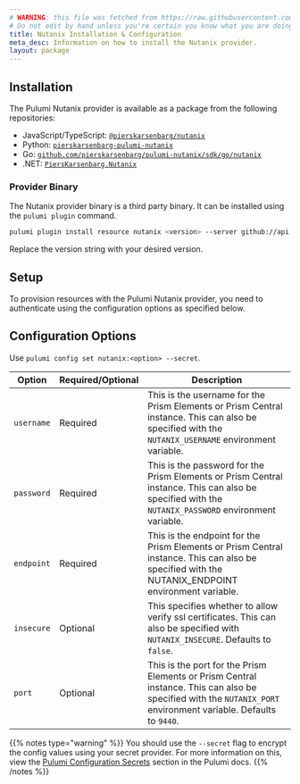 ```yaml
---
# WARNING: this file was fetched from https://raw.githubusercontent.com/pierskarsenbarg/pulumi-nutanix/v0.10.0/docs/installation-configuration.md
# Do not edit by hand unless you're certain you know what you are doing!
title: Nutanix Installation & Configuration
meta_desc: Information on how to install the Nutanix provider.
layout: package
---
```


## Installation

The Pulumi Nutanix provider is available as a package from the following repositories:

- JavaScript/TypeScript: [`@pierskarsenbarg/nutanix`](https://www.npmjs.com/package/@pierskarsenbarg/nutanix)
- Python: [`pierskarsenbarg-pulumi-nutanix`](https://pypi.org/project/pulumi-nutanix/)
- Go: [`github.com/pierskarsenbarg/pulumi-nutanix/sdk/go/nutanix`](https://pkg.go.dev/github.com/pierskarsenbarg/pulumi-nutanix/sdk)
- .NET: [`PiersKarsenbarg.Nutanix`](https://www.nuget.org/packages/PiersKarsenbarg.Nutanix)

### Provider Binary

The Nutanix provider binary is a third party binary. It can be installed using the `pulumi plugin` command.

```bash
pulumi plugin install resource nutanix <version> --server github://api.github.com/pierskarsenbarg
```

Replace the version string with your desired version.

## Setup

To provision resources with the Pulumi Nutanix provider, you need to authenticate using the configuration options as specified below.

## Configuration Options

Use `pulumi config set nutanix:<option> --secret`.

| Option     | Required/Optional | Description                                                                                                                                         |
| ---------- | ----------------- | --------------------------------------------------------------------------------------------------------------------------------------------------- |
| `username` | Required          | This is the username for the Prism Elements or Prism Central instance. This can also be specified with the `NUTANIX_USERNAME` environment variable. |
| `password` | Required          | This is the password for the Prism Elements or Prism Central instance. This can also be specified with the `NUTANIX_PASSWORD` environment variable. |
| `endpoint` | Required          | This is the endpoint for the Prism Elements or Prism Central instance. This can also be specified with the NUTANIX_ENDPOINT environment variable.   |
| `insecure` | Optional          | This specifies whether to allow verify ssl certificates. This can also be specified with `NUTANIX_INSECURE`. Defaults to `false`.                     |
| `port`     | Optional          | This is the port for the Prism Elements or Prism Central instance. This can also be specified with the `NUTANIX_PORT` environment variable. Defaults to `9440`. |

{{% notes type="warning" %}}
You should use the `--secret` flag to encrypt the config values using your secret provider. For more information on this, view the [Pulumi Configuration Secrets](https://www.pulumi.com/docs/intro/concepts/secrets/#secrets) section in the Pulumi docs.
{{% /notes %}}
